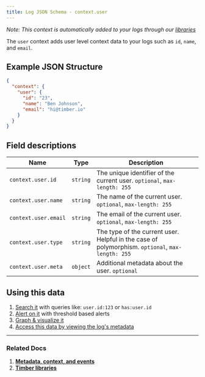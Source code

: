 ```yaml
---
title: Log JSON Schema - context.user
---
```

*Note: This context is automatically added to your logs through our [libraries](/timber-for-languages)*

The `user` context adds user level context data to your logs such as `id`, `name`, and `email`.


## Example JSON Structure

```json
{
  "context": {
    "user": {
      "id": "23",
      "name": "Ben Johnson",
      "email": "hi@timber.io"
    }
  }
}
```


## Field descriptions

Name | Type | Description
-----|------|------------
`context.user.id` | `string` | The unique identifier of the current user. `optional`, `max-length: 255`
`context.user.name` | `string` | The name of the current user. `optional`, `max-length: 255`
`context.user.email` | `string` | The email of the current user. `optional`, `max-length: 255`
`context.user.type` | `string` | The type of the current user. Helpful in the case of polymorphism. `optional`, `max-length: 255`
`context.user.meta` | `object` | Additional metadata about the user. `optional`


## Using this data

1. [Search it](/timber-app/console-log-viewer/searching) with queries like: `user.id:123` or `has:user.id`
2. [Alert on it](/timber-app/console-log-viewer/alerts) with threshold based alerts
3. [Graph & visualize it](/timber-app/console-log-viewer/graphing)
4. [Access this data by viewing the log's metadata](/timber-app/console-log-viewer/view-metdata-and-context)

---

### Related Docs

1. [**Metadata, context, and events**](/timber-concepts/metadata-context-and-events)
2. [**Timber libraries**](/timber-for-languages)
